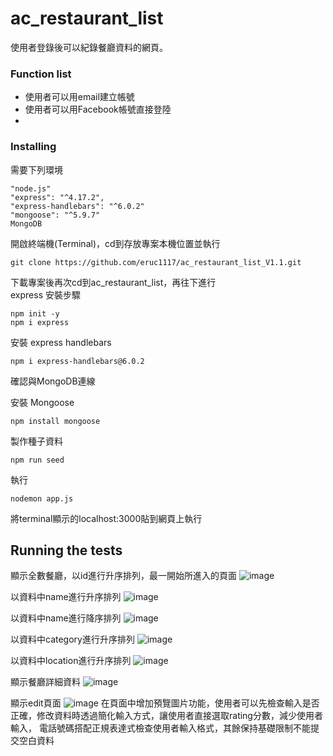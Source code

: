 # ac_restaurant_list
使用者登錄後可以紀錄餐廳資料的網頁。



### Function list
- 使用者可以用email建立帳號
- 使用者可以用Facebook帳號直接登陸
- 


### Installing

需要下列環境
```
"node.js"
"express": "^4.17.2",
"express-handlebars": "^6.0.2"
"mongoose": "^5.9.7"
MongoDB
```
開啟終端機(Terminal)，cd到存放專案本機位置並執行
```
git clone https://github.com/eruc1117/ac_restaurant_list_V1.1.git
```
下載專案後再次cd到ac_restaurant_list，再往下進行<br>
express 安裝步驟
```
npm init -y
npm i express
```
安裝 express handlebars
```
npm i express-handlebars@6.0.2 
```
確認與MongoDB連線

安裝 Mongoose
```
npm install mongoose
```

製作種子資料
```
npm run seed
```

執行
```
nodemon app.js
```
將terminal顯示的localhost:3000貼到網頁上執行

## Running the tests
顯示全數餐廳，以id進行升序排列，最一開始所進入的頁面
![image](screenshot/index_sort_by_id.png)

以資料中name進行升序排列
![image](screenshot/index_sort_by_name_AtoZ.png)


以資料中name進行降序排列
![image](screenshot/index_sort_by_name_ZtoA.png)


以資料中category進行升序排列
![image](screenshot/index_sort_by_category.png)


以資料中location進行升序排列
![image](screenshot/index_sort_by_area.png)

顯示餐廳詳細資料
![image](screenshot/show.png)

顯示edit頁面
![image](screenshot/editPaage.png)
在頁面中增加預覽圖片功能，使用者可以先檢查輸入是否正確，修改資料時透過簡化輸入方式，讓使用者直接選取rating分數，減少使用者輸入，
電話號碼搭配正規表達式檢查使用者輸入格式，其餘保持基礎限制不能提交空白資料



